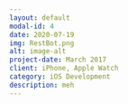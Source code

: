 ```yaml
---
layout: default
modal-id: 4
date: 2020-07-19
img: RestBot.png
alt: image-alt
project-date: March 2017
client: iPhone, Apple Watch
category: iOS Development
description: meh
---
```

